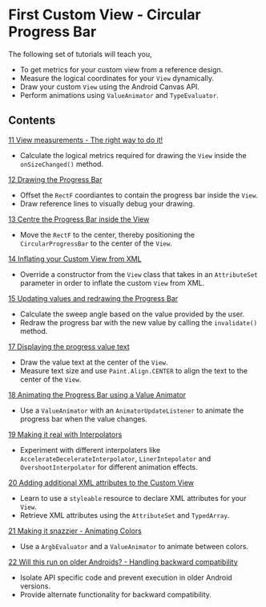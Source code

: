 # First Custom View - Circular Progress Bar

The following set of tutorials will teach you,
  * To get metrics for your custom view from a reference design.
  * Measure the logical coordinates for your `View` dynamically.
  * Draw your custom `View` using the Android Canvas API.
  * Perform animations using `ValueAnimator` and `TypeEvaluator`.

Contents
--------
[11 View measurements - The right way to do it!](https://github.com/codeherenow/android-uis/tree/master/Section%2002%20-%20Circular%20Progress%20Bar/11CircularProgressBar)
  * Calculate the logical metrics required for drawing the `View` inside the `onSizeChanged()` method.

[12 Drawing the Progress Bar](https://github.com/codeherenow/android-uis/tree/master/Section%2002%20-%20Circular%20Progress%20Bar/12CircularProgressBar)
  * Offset the `RectF` coordiantes to contain the progress bar inside the `View`.
  * Draw reference lines to visually debug your drawing.

[13 Centre the Progress Bar inside the View](https://github.com/codeherenow/android-uis/tree/master/Section%2002%20-%20Circular%20Progress%20Bar/13CircularProgressBar)
  * Move the `RectF` to the center, thereby positioning the `CircularProgressBar` to the center of the `View`.

[14 Inflating your Custom View from XML](https://github.com/codeherenow/android-uis/tree/master/Section%2002%20-%20Circular%20Progress%20Bar/14CircularProgressBar)
  * Override a constructor from the `View` class that takes in an `AttributeSet` parameter in order to inflate the custom `View` from XML.

[15 Updating values and redrawing the Progress Bar](https://github.com/codeherenow/android-uis/tree/master/Section%2002%20-%20Circular%20Progress%20Bar/15CircularProgressBar)
  * Calculate the sweep angle based on the value provided by the user.
  * Redraw the progress bar with the new value by calling the `invalidate()` method.

[17 Displaying the progress value text](https://github.com/codeherenow/android-uis/tree/master/Section%2002%20-%20Circular%20Progress%20Bar/17CircularProgressBar)
  * Draw the value text at the center of the `View`.
  * Measure text size and use `Paint.Align.CENTER` to align the text to the center of the `View`.

[18 Animating the Progress Bar using a Value Animator](https://github.com/codeherenow/android-uis/tree/master/Section%2002%20-%20Circular%20Progress%20Bar/18CircularProgressBar)
  * Use a `ValueAnimator` with an `AnimatorUpdateListener` to animate the progress bar when the value changes.

[19 Making it real with Interpolators](https://github.com/codeherenow/android-uis/tree/master/Section%2002%20-%20Circular%20Progress%20Bar/19CircularProgressBar)
  * Experiment with different interpolaters like `AccelerateDecelerateInterpolator`, `LinerIntepolator` and `OvershootInterpolator` for different animation effects.

[20 Adding additional XML attributes to the Custom View](https://github.com/codeherenow/android-uis/tree/master/Section%2002%20-%20Circular%20Progress%20Bar/20CircularProgressBar)
  * Learn to use a `styleable` resource to declare XML attributes for your `View`.
  * Retrieve XML attributes using the `AttributeSet` and `TypedArray`.

[21 Making it snazzier - Animating Colors](https://github.com/codeherenow/android-uis/tree/master/Section%2002%20-%20Circular%20Progress%20Bar/21CircularProgressBar)
  * Use a `ArgbEvaluator` and a `ValueAnimator` to animate between colors.

[22 Will this run on older Androids? - Handling backward compatibility](https://github.com/codeherenow/android-uis/tree/master/Section%2002%20-%20Circular%20Progress%20Bar/22CircularProgressBar)
  * Isolate API specific code and prevent execution in older Android versions.
  * Provide alternate functionality for backward compatibility.
